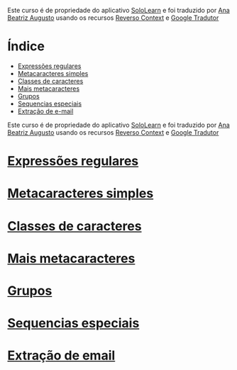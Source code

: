 Este curso é de propriedade do aplicativo [SoloLearn](https://play.google.com/store/apps/details?id=com.sololearn) e foi traduzido por [Ana Beatriz Augusto](https://www.linkedin.com/in/anabeatrizz) usando os recursos [Reverso Context](https://context.reverso.net/translation/) e [Google Tradutor](https://translate.google.com.br/?hl=pt-BR)

# Índice
- [Expressões regulares](#expressões-regulares)
- [Metacaracteres simples](#metacaracteres-simples)
- [Classes de caracteres](#classes-de-caracteres)
- [Mais metacaracteres](#mais-metacaracteres)
- [Grupos](#grupos)
- [Sequencias especiais](#sequencias-especiais)
- [Extração de e-mail](#extraçâo-de-email)

Este curso é de propriedade do aplicativo [SoloLearn](https://play.google.com/store/apps/details?id=com.sololearn) e foi traduzido por [Ana Beatriz Augusto](https://www.linkedin.com/in/anabeatrizz) usando os recursos [Reverso Context](https://context.reverso.net/translation/) e [Google Tradutor](https://translate.google.com.br/?hl=pt-BR)

# [Expressões regulares](#índice)

# [Metacaracteres simples](#índice)

# [Classes de caracteres](#índice)

# [Mais metacaracteres](#índice)

# [Grupos](#índice)

# [Sequencias especiais](#índice)

# [Extração de email](#índice)
